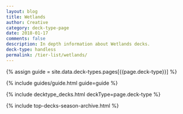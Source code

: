 ```yaml
---
layout: blog
title: Wetlands
author: Creative
category: deck-type-page
date: 2018-01-17
comments: false
description: In depth information about Wetlands decks.
deck-type: handless
permalink: /tier-list/wetlands/
---
```


{% assign guide = site.data.deck-types.pages[{{page.deck-type}}] %}

{% include guides/guide.html guide=guide %}

{% include decktype_decks.html deckType=page.deck-type %}

{% include top-decks-season-archive.html %}